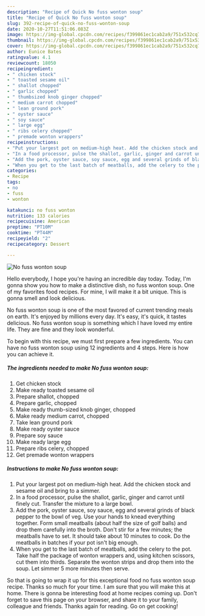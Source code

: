 ```yaml
---
description: "Recipe of Quick No fuss wonton soup"
title: "Recipe of Quick No fuss wonton soup"
slug: 392-recipe-of-quick-no-fuss-wonton-soup
date: 2020-10-27T11:51:06.083Z
image: https://img-global.cpcdn.com/recipes/f399861ec1cab2a9/751x532cq70/no-fuss-wonton-soup-recipe-main-photo.jpg
thumbnail: https://img-global.cpcdn.com/recipes/f399861ec1cab2a9/751x532cq70/no-fuss-wonton-soup-recipe-main-photo.jpg
cover: https://img-global.cpcdn.com/recipes/f399861ec1cab2a9/751x532cq70/no-fuss-wonton-soup-recipe-main-photo.jpg
author: Eunice Bates
ratingvalue: 4.1
reviewcount: 18050
recipeingredient:
- " chicken stock"
- " toasted sesame oil"
- " shallot chopped"
- " garlic chopped"
- " thumbsized knob ginger chopped"
- " medium carrot chopped"
- " lean ground pork"
- " oyster sauce"
- " soy sauce"
- " large egg"
- " ribs celery chopped"
- " premade wonton wrappers"
recipeinstructions:
- "Put your largest pot on medium-high heat. Add the chicken stock and sesame oil and bring to a simmer."
- "In a food processor, pulse the shallot, garlic, ginger and carrot until finely cut. Transfer the mixture to a large bowl."
- "Add the pork, oyster sauce, soy sauce, egg and several grinds of black pepper to the bowl of veg. Use your hands to knead everything together. Form small meatballs (about half the size of golf balls) and drop them carefully into the broth. Don&#39;t stir for a few minutes; the meatballs have to set. It should take about 10 minutes to cook. Do the meatballs in batches if your pot isn&#39;t big enough."
- "When you get to the last batch of meatballs, add the celery to the pot. Take half the package of wonton wrappers and, using kitchen scissors, cut them into thirds. Separate the wonton strips and drop them into the soup. Let simmer 5 more minutes then serve."
categories:
- Recipe
tags:
- no
- fuss
- wonton

katakunci: no fuss wonton 
nutrition: 133 calories
recipecuisine: American
preptime: "PT10M"
cooktime: "PT44M"
recipeyield: "2"
recipecategory: Dessert

---
```



![No fuss wonton soup](https://img-global.cpcdn.com/recipes/f399861ec1cab2a9/751x532cq70/no-fuss-wonton-soup-recipe-main-photo.jpg)

Hello everybody, I hope you're having an incredible day today. Today, I'm gonna show you how to make a distinctive dish, no fuss wonton soup. One of my favorites food recipes. For mine, I will make it a bit unique. This is gonna smell and look delicious.

No fuss wonton soup is one of the most favored of current trending meals on earth. It's enjoyed by millions every day. It's easy, it's quick, it tastes delicious. No fuss wonton soup is something which I have loved my entire life. They are fine and they look wonderful.




To begin with this recipe, we must first prepare a few ingredients. You can have no fuss wonton soup using 12 ingredients and 4 steps. Here is how you can achieve it.

<!--inarticleads1-->

##### The ingredients needed to make No fuss wonton soup:

1. Get  chicken stock
1. Make ready  toasted sesame oil
1. Prepare  shallot, chopped
1. Prepare  garlic, chopped
1. Make ready  thumb-sized knob ginger, chopped
1. Make ready  medium carrot, chopped
1. Take  lean ground pork
1. Make ready  oyster sauce
1. Prepare  soy sauce
1. Make ready  large egg
1. Prepare  ribs celery, chopped
1. Get  premade wonton wrappers




<!--inarticleads2-->

##### Instructions to make No fuss wonton soup:

1. Put your largest pot on medium-high heat. Add the chicken stock and sesame oil and bring to a simmer.
1. In a food processor, pulse the shallot, garlic, ginger and carrot until finely cut. Transfer the mixture to a large bowl.
1. Add the pork, oyster sauce, soy sauce, egg and several grinds of black pepper to the bowl of veg. Use your hands to knead everything together. Form small meatballs (about half the size of golf balls) and drop them carefully into the broth. Don&#39;t stir for a few minutes; the meatballs have to set. It should take about 10 minutes to cook. Do the meatballs in batches if your pot isn&#39;t big enough.
1. When you get to the last batch of meatballs, add the celery to the pot. Take half the package of wonton wrappers and, using kitchen scissors, cut them into thirds. Separate the wonton strips and drop them into the soup. Let simmer 5 more minutes then serve.




So that is going to wrap it up for this exceptional food no fuss wonton soup recipe. Thanks so much for your time. I am sure that you will make this at home. There is gonna be interesting food at home recipes coming up. Don't forget to save this page on your browser, and share it to your family, colleague and friends. Thanks again for reading. Go on get cooking!
